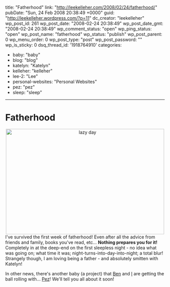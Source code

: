 title: "Fatherhood"
link: "http://leekelleher.com/2008/02/24/fatherhood/"
pubDate: "Sun, 24 Feb 2008 20:38:49 +0000"
guid: "http://leekelleher.wordpress.com/?p=11"
dc_creator: "leekelleher"
wp_post_id: 261
wp_post_date: "2008-02-24 20:38:49"
wp_post_date_gmt: "2008-02-24 20:38:49"
wp_comment_status: "open"
wp_ping_status: "open"
wp_post_name: "fatherhood"
wp_status: "publish"
wp_post_parent: 0
wp_menu_order: 0
wp_post_type: "post"
wp_post_password: ""
wp_is_sticky: 0
dsq_thread_id: '1918764910'
categories:
  - baby: "baby"
  - blog: "blog"
  - katelyn: "Katelyn"
  - kelleher: "kelleher"
  - lee-2: "Lee"
  - personal-websites: "Personal Websites"
  - pez: "pez"
  - sleep: "sleep"

---

# Fatherhood

<a title="lazy day by leekelleher, on Flickr" href="http://www.flickr.com/photos/leekelleher/2289303892/"></a>
<div style="text-align:center;"><a title="lazy day by leekelleher, on Flickr" href="http://www.flickr.com/photos/leekelleher/2289303892/"><img src="http://farm3.static.flickr.com/2371/2289303892_96afb356b2.jpg" alt="lazy day" width="500" height="333" /></a></div>
I've survived the first week of fatherhood! Even after all the advice from friends and family, books you've read, etc... <strong>Nothing prepares you for it!</strong> Completely in at the deep-end on the first sleepless night - no idea what was going on; what time it was; night-turns-into-day-into-night; a total blur!  Strangely though, I am loving being a father - and absolutely smitten with Katelyn!

In other news, there's another baby (a project) that <a href="http://www.bogdind.com/">Ben</a> and <a href="http://leekelleher.com/">I</a> are getting the ball rolling with... <a href="http://code.google.com/p/pez/">Pez</a>!
We'll tell you all about it soon!